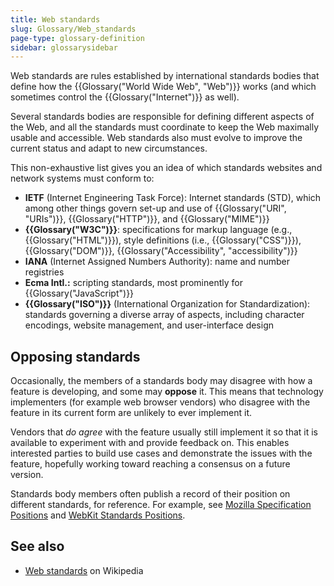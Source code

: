 ```yaml
---
title: Web standards
slug: Glossary/Web_standards
page-type: glossary-definition
sidebar: glossarysidebar
---
```


Web standards are rules established by international standards bodies that define how the {{Glossary("World Wide Web", "Web")}} works (and which sometimes control the {{Glossary("Internet")}} as well).

Several standards bodies are responsible for defining different aspects of the Web, and all the standards must coordinate to keep the Web maximally usable and accessible. Web standards also must evolve to improve the current status and adapt to new circumstances.

This non-exhaustive list gives you an idea of which standards websites and network systems must conform to:

- **IETF** (Internet Engineering Task Force): Internet standards (STD), which among other things govern set-up and use of {{Glossary("URI", "URIs")}}, {{Glossary("HTTP")}}, and {{Glossary("MIME")}}
- **{{Glossary("W3C")}}**: specifications for markup language (e.g., {{Glossary("HTML")}}), style definitions (i.e., {{Glossary("CSS")}}), {{Glossary("DOM")}}, {{Glossary("Accessibility", "accessibility")}}
- **IANA** (Internet Assigned Numbers Authority): name and number registries
- **Ecma Intl.:** scripting standards, most prominently for {{Glossary("JavaScript")}}
- **{{Glossary("ISO")}}** (International Organization for Standardization): standards governing a diverse array of aspects, including character encodings, website management, and user-interface design

## Opposing standards

Occasionally, the members of a standards body may disagree with how a feature is developing, and some may **oppose** it. This means that technology implementers (for example web browser vendors) who disagree with the feature in its current form are unlikely to ever implement it.

Vendors that _do agree_ with the feature usually still implement it so that it is available to experiment with and provide feedback on. This enables interested parties to build use cases and demonstrate the issues with the feature, hopefully working toward reaching a consensus on a future version.

Standards body members often publish a record of their position on different standards, for reference. For example, see [Mozilla Specification Positions](https://mozilla.github.io/standards-positions/) and [WebKit Standards Positions](https://webkit.org/standards-positions/).

## See also

- [Web standards](https://en.wikipedia.org/wiki/Web_standards) on Wikipedia
